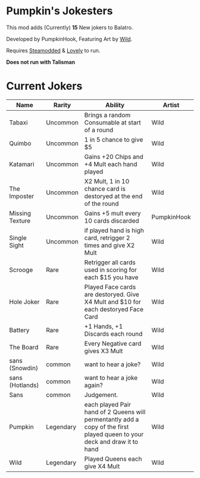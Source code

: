 # Pumpkin's Jokesters

This mod adds (Currently) **15** New jokers to Balatro. 

Developed by PumpkinHook, Featuring Art by [Wild](https://ko-fi.com/wildd).


Requires [Steamodded](https://github.com/Steamodded/smods) & [Lovely](https://github.com/ethangreen-dev/lovely-injector) to run. 

**Does not run with Talisman**

# Current Jokers
|Name|Rarity|Ability|Artist|
|---|---|---|---|
|Tabaxi|Uncommon|Brings a random Consumable at start of a round|Wild|
|Quimbo|Uncommon|1 in 5 chance to give $5|Wild|
|Katamari|Uncommon|Gains +20 Chips and +4 Mult each hand played|Wild|
|The Imposter|Uncommon|X2 Mult, 1 in 10 chance card is destoryed at the end of the round|Wild|
|Missing Texture|Uncommon|Gains +5 mult every 10 cards discarded|PumpkinHook|
|Single Sight|Uncommon|if played hand is high card, retrigger 2 times and give X2 Mult|Wild|
|Scrooge|Rare|Retrigger all cards used in scoring for each $15 you have|Wild|
|Hole Joker|Rare|Played Face cards are destoryed. Give X4 Mult and $10 for each destoryed Face Card|Wild|
|Battery|Rare|+1 Hands, +1 Discards each round|Wild|
|The Board|Rare|Every Negative card gives X3 Mult|Wild|
|sans (Snowdin)|common|want to hear a joke?|Wild| 
|sans (Hotlands)|common|want to hear a joke again?|Wild|
|Sans|common|Judgement.|Wild|
|Pumpkin|Legendary|each played Pair hand of 2 Queens will permentantly add a copy of the first played queen to your deck and draw it to hand|Wild|
|Wild|Legendary|Played Queens each give X4 Mult|Wild|
